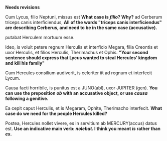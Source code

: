 **Needs revisions**

Cum Lycus, filio Neptuni, missus est  **What case is *filio*? Why?**
ad Cerberum triceps canis interficiendus, **All of the words "triceps canis interficiendus" are describing Cerberus, and need to be in the same case (accusative).**

putabat Herculem mortuum esse.




Ideo, is voluit petere regnum Herculis et interficio Megara, filia Creontis et uxor Herculis, et filios Herculis, Therimachus et Ophis. **"Your second sentence should express that Lycus wanted to steal Hercules’ kingdom and kill his family"**

Cum Hercules consilium audiverit, is celeriter iit ad regnum et interfecit Lycum.


Causa facti horribile, is punitus est a JUNO(abl), uxor JUPITER (gen). **You can use the preposition *ob* with an accusative object, or use *causa* following a genitive.**


Ea cepit caput Herculis, et is Megaram, Ophite, Therimacho interfecit.  **What case do we need for the people Hercules killed?**


Postea, Hercules nollet vivere, es in servitium ab MERCURY(accus) datus est. **Use an indicative main verb: *nolebat*.  I think you meant *is* rather than *es*.**
